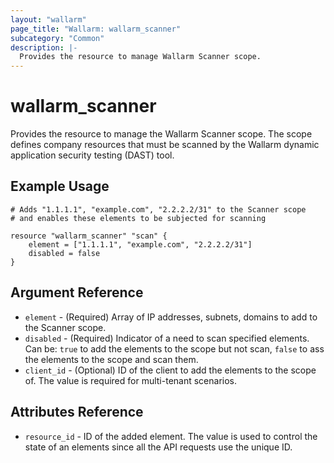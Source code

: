 ```yaml
---
layout: "wallarm"
page_title: "Wallarm: wallarm_scanner"
subcategory: "Common"
description: |-
  Provides the resource to manage Wallarm Scanner scope.
---
```


# wallarm_scanner

Provides the resource to manage the Wallarm Scanner scope. The scope defines company resources that must be scanned by the Wallarm dynamic application security testing (DAST) tool.

## Example Usage

```hcl
# Adds "1.1.1.1", "example.com", "2.2.2.2/31" to the Scanner scope
# and enables these elements to be subjected for scanning

resource "wallarm_scanner" "scan" {
    element = ["1.1.1.1", "example.com", "2.2.2.2/31"]
    disabled = false
}
```

## Argument Reference

* `element` - (Required) Array of IP addresses, subnets, domains to add to the Scanner scope.
* `disabled` - (Required) Indicator of a need to scan specified elements. Can be: `true` to add the elements to the scope but not scan, `false` to ass the elements to the scope and scan them.
* `client_id` - (Optional) ID of the client to add the elements to the scope of. The value is required for multi-tenant scenarios.

## Attributes Reference

* `resource_id` - ID of the added element. The value is used to control the state of an elements since all the API requests use the unique ID.